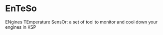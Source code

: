 EnTeSo
======

ENgines TEmperature SensOr: a set of tool to monitor and cool down your engines in KSP
